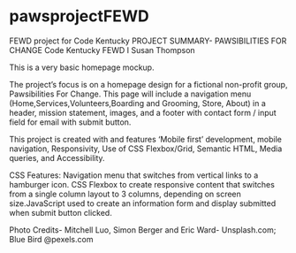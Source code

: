 # pawsprojectFEWD
FEWD project for Code Kentucky
PROJECT SUMMARY- PAWSIBILITIES FOR CHANGE
Code Kentucky FEWD I
Susan Thompson


This is a very basic homepage mockup.

The project’s focus is on a homepage design for a fictional non-profit
group, Pawsibilities For Change. This page will include a navigation menu
(Home,Services,Volunteers,Boarding and Grooming, Store, About) in a header, mission statement,
images, and a footer with contact form / input field for email with submit button.

This project is created with and features
‘Mobile first’ development, mobile navigation,
Responsivity,
Use of CSS Flexbox/Grid,
Semantic HTML,
Media queries, and
Accessibility.

CSS Features: Navigation menu that switches from vertical links to a hamburger icon. CSS Flexbox to create responsive content that switches from a single column layout to 3 columns, depending on screen size.JavaScript used to create an information form and display submitted when submit button clicked.

Photo Credits- Mitchell Luo, Simon Berger and Eric Ward- Unsplash.com; Blue Bird @pexels.com
